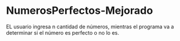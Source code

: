 # NumerosPerfectos-Mejorado
EL usuario ingresa n cantidad de números, mientras el programa va a determinar si el número es perfecto o no lo es.
